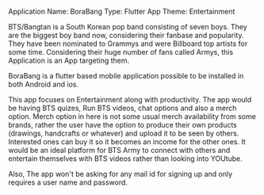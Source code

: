 Application Name: BoraBang
Type: Flutter App
Theme: Entertainment

BTS/Bangtan is a South Korean pop band consisting of seven boys. They are the biggest boy band now, considering their fanbase and popularity. 
They have been nominated to Grammys and were Billboard top artists for some time. Considering their huge number of fans called Armys, this Application 
is an App targeting them.

BoraBang is a flutter based mobile application possible to be installed in both Android and ios. 

This app focuses on Entertainment along with productivity. The app would be having BTS quizes, Run BTS videos, chat options and also a merch option.
Merch option in here is not some usual merch availability from some brands, rather the user have the option to produce their own products
(drawings, handcrafts or whatever) and upload it to be seen by others. Interested ones can buy it so it becomes an income for the other ones.
It would be an ideal platform for BTS Army to connect with others and entertain themselves with BTS videos rather than looking into YOUtube. 

Also, The app won't be asking for any mail id for signing up and only requires a user name and password.

